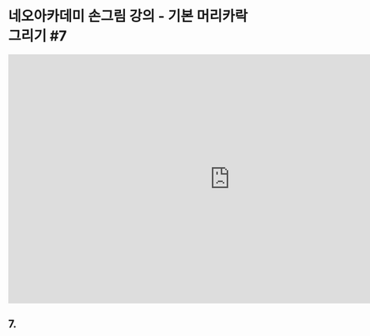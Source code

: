 # 네오아카데미 손그림 강의 - 기본 머리카락 그리기 #7
<iframe width="895" height="503" src="https://www.youtube.com/embed/coYZkQO-Y7M?list=PLmrVWPFHf_oG1Im06PQ7hAGe8cLjRr_b5" title="네오아카데미 손그림 강의 - 기본 머리카락 그리기 #7" frameborder="0" allow="accelerometer; autoplay; clipboard-write; encrypted-media; gyroscope; picture-in-picture" allowfullscreen></iframe>

## 7. 